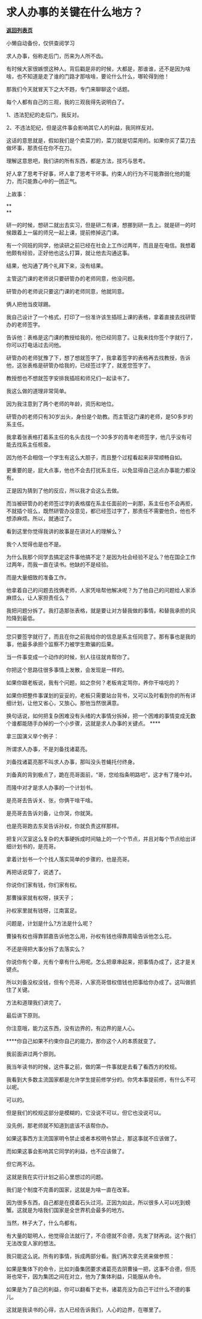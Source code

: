 # 求人办事的关键在什么地方？

[**返回列表页**](/gzh/记忆承载3)

小懒自动备份，仅供查阅学习

求人办事，俗称走后门，历来为人所不齿。  

  

有时候大家很嫉恨这种人。背后戳是非的时候，大都是，那谁谁，还不是因为啥啥，也不知道是走了谁的门路才那啥啥，要论什么什么，哪轮得到他！

  

那我们今天就冒天下之大不韪，专门来聊聊这个话题。

  

每个人都有自己的三观，我的三观我得先说明白了。

  

1、违法犯纪的走后门，我反对。

2、不违法犯纪，但是这件事会影响其它人的利益，我同样反对。

  

这话的意思就是，假如我们是个卖菜刀的，菜刀就是切菜用的。如果你买了菜刀去做坏事，那责任在你不在刀。

  

理解这意思吧，我们讲的所有东西，都是方法，技巧与思考。

  

好人拿了思考干好事，坏人拿了思考干坏事。约束人的行为不可能靠弱化他的能力，而只能靠心中的一团正气。

  

上故事：

 **  
**

研一的时候，想研二就出去实习，但是研二有课，想挪到研一去上。就是研一的时候跟着上一届的师兄一起上课，提前修掉这门课。

  

有一个同班的同学，他读研之前已经在社会上工作过两年，而且是在电信。我想着他颇有经验，正好他也这么打算，就让他去沟通这事。

  

结果，他沟通了两个礼拜下来，没有结果。

  

主管这门课的老师说只要研管办的老师同意，他没问题。

研管办的老师说只要这门课的老师同意，他就同意。

  

俩人把他当皮球踢。

  

我自己设计了一个格式，打印了一份准许该生插班上课的表格，拿着直接去找研管办的老师签字。

  

告诉他：表格是这门课的教授给我的，他已经同意了。让我来找你签个字就行了，你可以打电话过去问他。

  

研管办的老师犹豫了下，想了想就签字了，我拿着签字的表格再去找教授，告诉他，这张表格是研管办给我的，已经签过字了，就差您签字了。

  

教授想也不想就签字安排我插班和师兄们一起读书了。

  

我这么做的道理非常简单。

  

因为我注意到了两个老师的年龄，资历和地位。

  

研管办的老师只有30岁出头，身份是个助教。而主管这门课的老师，是50多岁的系主任。

  

我拿着张表格打着系主任的名头去找一个30多岁的青年老师签字，他几乎没有可能去找系主任核查。

  

因为他不会相信一个学生有这么大胆子，而且整个过程看起来非常顺畅自如。

  

更重要的是，屁大点事，他也不会去打扰系主任，以免显得自己这点办事能力都没有。

  

正是因为猜到了他的反应，所以我才会这么去做。

  

而当被研管办的老师签过字的表格摆在系主任面前的一刹那，系主任也不会再拒，不就插个班么，既然研管办没意见，都已经签过字了，那责任不需要他负，他也不想添麻烦。所以，就通过了。

  

看到这里你觉得我讲的故事是在讲对人的理解么？

  

我个人觉得也是也不是。

  

为什么我那个同学去搞定这件事他搞不定？是因为社会经验不足么？他在国企工作过两年，而我一直在读书。他缺的不是经验。

  

而是大量细致的准备工作。

  

他拿着自己的问题去找俩老师，人家凭啥帮他解决呢？为了他自己的问题给人家添麻烦么，让人家担责任么？

  

我把问题分拆了。我打造那张表格，就是要让对方替我做的事情，和替我承担的风险降到最低。

 ****

您只要签字就行了，而且在你之前我给你的信息是系主任同意了。那有事也是我的事，他最多承担个监察不力被学生欺骗的后果。

  

当一件事变成一个动作的时候，别人往往就肯帮你了。

  

你把这个思路往很多事情上发散，会发现是一样的。

  

如果你跟老板说，我有个问题，如之奈何？老板肯定骂你，养你干啥吃的？

  

如果你把整件事谋划的妥妥的，老板只需要站台背书，又可以及时看到你的所有详细计划，让他又省心，又放心。那他当然很满意。

  

换句话说，如何把复杂困难没有头绪的大事情分拆掉，把一个困难的事情变成无数个谁都能随手办掉的一个小步骤，这就是求人办事的关键点。 ****  

  

拿三国演义举个例子：

  

所谓求人办事，不是刘备找诸葛亮。

  

刘备找诸葛亮那不叫求人办事，那叫没头苍蝇托付终身。

  

刘备真的背到极点了，跪在亮哥面前，“哥，您给指条明路吧”，这才有了隆中对。  

  

而隆中对才是求人办事的一个计划书。

  

是亮哥去告诉关、张，你俩干啥干啥。

是亮哥去告诉刘备，让你哭，你就哭。

也是亮哥跑去东吴告诉孙权，你就负责这样那样。

  

把复兴汉室这么复杂的大事硬拆成时间轴上的一个个节点，并且对每个节点给出详细计划书的，是亮哥。

  

拿着计划书一个个找人落实简单的步骤的，也是亮哥。

  

再把话说穿了，说透了。

  

你说你们家有钱，你们家有权。

  

那曹操家就有权呀，挟天子；

孙权家里就有钱呀，江南富足。

  

问题是，计划是什么?方法是什么呢？

  

曹操有权也得靠郭嘉告诉他怎么用，孙权有钱也得靠周瑜告诉他怎么花。

  

不还是得把大事分拆了去落实么？

  

你说你有个章，光有个章有什么用呢。怎么把章串起来，把事情办成了，这才是关键点。

  

所以刘备没权没钱，但有个亮哥，人家亮哥借权借钱也把事给你办成了。这叫做抓住了关键。

  

方法和道理我们讲完了。

  

最后讲下原则。

  

你注意哦，能力这东西，没有边界的，有边界的是人心。

  

 ****你自己如果不约束你自己的能力，那你这个人的本质就变了。

  

我前面讲过两个原则。

  

我当年读书的时候，这件事之前，做的第一件事就是去看了看西方的校规。

  

我看到大多数主流国家都是允许学生提前修学分的。你凭本事提前修，有什么不可以呢。

可以的。

  

但是我们的校规这部分是模糊的，它没说不可以，但它也没说可以。

  

没先例，那老师就不知道到底该不该帮你办。

  

如果这事西方主流国家明令禁止或者本校明令禁止，那这事就不应该做了。

  

而如果这事会影响其它同学的利益，也不应该做了。

  

但它两不沾。

  

这就是我在实行计划之前心里想过的问题。

  

我们是个制度不完善的国家，这就是为啥一直在改革。

  

因为很多东西，自己都是在摸着石头过河。正因为如此，所以很多人可以吃到螃蟹。这就是为啥我们国家是全世界机会最多的地方。

  

当然，林子大了，什么鸟都有。

  

有大量的聪明人，他觉得合法就行了，不合德就不合德，先发了财再说。这个我们无法改变人家的想法。

  

我只能这么说。所有的事情，拆成两部分看。我们再次拿先贤来做参照：

  

如果是集体下的命令，比如刘备集团要求诸葛亮去阴曹操一把，这事不合德，但亮哥也常干，因为集团之间在对立，他为了集体利益，只能服从命令。

  

如果是为了自己的利益，你可以翻看下史书，诸葛亮没为自己干过什么不德的事儿。

  

这就是我读书的心得，古人已经告诉我们，人心的边界，在哪里了。


